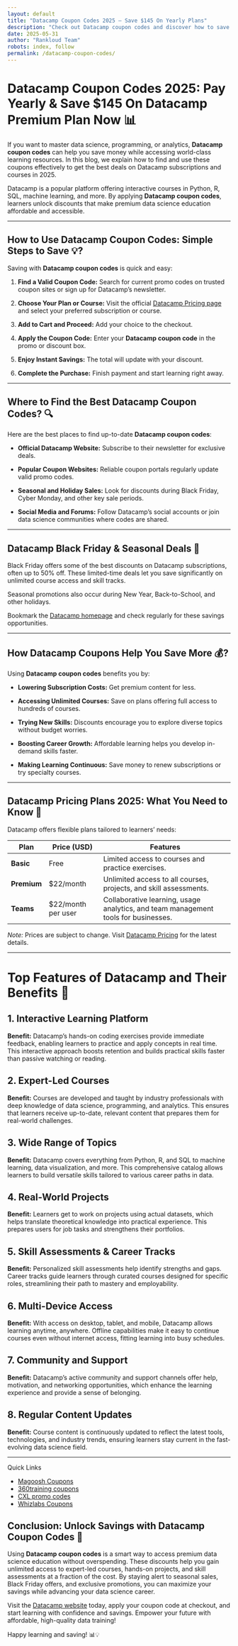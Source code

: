 ```yaml
---
layout: default
title: "Datacamp Coupon Codes 2025 – Save $145 On Yearly Plans"
description: "Check out Datacamp coupon codes and discover how to save money on data science courses with exclusive discounts and offers."
date: 2025-05-31
author: "Rankloud Team"
robots: index, follow
permalink: /datacamp-coupon-codes/
---
```


# Datacamp Coupon Codes 2025: Pay Yearly & Save $145 On Datacamp Premium Plan Now 📊

If you want to master data science, programming, or analytics, **Datacamp coupon codes** can help you save money while 
accessing world-class learning resources. In this blog, we explain how to find and use these coupons effectively to get the best deals on Datacamp subscriptions and courses in 2025.

Datacamp is a popular platform offering interactive courses in Python, R, SQL, machine learning, and more. 
By applying **Datacamp coupon codes**, learners unlock discounts that make premium data science education affordable and accessible.

---

## How to Use Datacamp Coupon Codes: Simple Steps to Save 💡?

Saving with **Datacamp coupon codes** is quick and easy:

1. **Find a Valid Coupon Code:** Search for current promo codes on trusted coupon sites or sign up for Datacamp’s newsletter.

2. **Choose Your Plan or Course:** Visit the official [Datacamp Pricing page](https://www.datacamp.com/) and select your preferred subscription or course.

3. **Add to Cart and Proceed:** Add your choice to the checkout.

4. **Apply the Coupon Code:** Enter your **Datacamp coupon code** in the promo or discount box.

5. **Enjoy Instant Savings:** The total will update with your discount.

6. **Complete the Purchase:** Finish payment and start learning right away.

---

## Where to Find the Best Datacamp Coupon Codes? 🔍

Here are the best places to find up-to-date **Datacamp coupon codes**:

- **Official Datacamp Website:** Subscribe to their newsletter for exclusive deals.

- **Popular Coupon Websites:** Reliable coupon portals regularly update valid promo codes.

- **Seasonal and Holiday Sales:** Look for discounts during Black Friday, Cyber Monday, and other key sale periods.

- **Social Media and Forums:** Follow Datacamp’s social accounts or join data science communities where codes are shared.

---

## Datacamp Black Friday & Seasonal Deals 🎉

Black Friday offers some of the best discounts on Datacamp subscriptions, often up to 50% off. These limited-time deals let you save significantly on unlimited course access and skill tracks.

Seasonal promotions also occur during New Year, Back-to-School, and other holidays. 

Bookmark the [Datacamp homepage](https://www.datacamp.com/) and check regularly for these savings opportunities.

---

## How Datacamp Coupons Help You Save More 💰?

Using **Datacamp coupon codes** benefits you by:

- **Lowering Subscription Costs:** Get premium content for less.

- **Accessing Unlimited Courses:** Save on plans offering full access to hundreds of courses.

- **Trying New Skills:** Discounts encourage you to explore diverse topics without budget worries.

- **Boosting Career Growth:** Affordable learning helps you develop in-demand skills faster.

- **Making Learning Continuous:** Save money to renew subscriptions or try specialty courses.

---

## Datacamp Pricing Plans 2025: What You Need to Know 💼

Datacamp offers flexible plans tailored to learners’ needs:

| Plan             | Price (USD)       | Features                                                                                  |
|------------------|-------------------|-------------------------------------------------------------------------------------------|
| **Basic**        | Free              | Limited access to courses and practice exercises.                                         |
| **Premium**      | $22/month | Unlimited access to all courses, projects, and skill assessments.                       |
| **Teams**        |  $22/month per user    | Collaborative learning, usage analytics, and team management tools for businesses.        |

*Note:* Prices are subject to change. Visit [Datacamp Pricing](https://www.datacamp.com/) for the latest details.

---

# Top Features of Datacamp and Their Benefits 🚀

## 1. Interactive Learning Platform  
**Benefit:** Datacamp’s hands-on coding exercises provide immediate feedback, enabling learners to practice and apply concepts in real time. This interactive approach boosts retention and builds practical skills faster than passive watching or reading.

## 2. Expert-Led Courses  
**Benefit:** Courses are developed and taught by industry professionals with deep knowledge of data science, programming, and analytics. This ensures that learners receive up-to-date, relevant content that prepares them for real-world challenges.

## 3. Wide Range of Topics  
**Benefit:** Datacamp covers everything from Python, R, and SQL to machine learning, data visualization, and more. This comprehensive catalog allows learners to build versatile skills tailored to various career paths in data.

## 4. Real-World Projects  
**Benefit:** Learners get to work on projects using actual datasets, which helps translate theoretical knowledge into practical experience. This prepares users for job tasks and strengthens their portfolios.

## 5. Skill Assessments & Career Tracks  
**Benefit:** Personalized skill assessments help identify strengths and gaps. Career tracks guide learners through curated courses designed for specific roles, streamlining their path to mastery and employability.

## 6. Multi-Device Access  
**Benefit:** With access on desktop, tablet, and mobile, Datacamp allows learning anytime, anywhere. Offline capabilities make it easy to continue courses even without internet access, fitting learning into busy schedules.

## 7. Community and Support  
**Benefit:** Datacamp’s active community and support channels offer help, motivation, and networking opportunities, which enhance the learning experience and provide a sense of belonging.

## 8. Regular Content Updates  
**Benefit:** Course content is continuously updated to reflect the latest tools, technologies, and industry trends, ensuring learners stay current in the fast-evolving data science field.

---

Quick Links

- [Magoosh Coupons](https://rankloud.github.io/ibcs/magoosh-coupon-codes/)
- [360training coupons](https://rankloud.github.io/ibcs/360training-coupon-codes/)
- [CXL promo codes](https://rankloud.github.io/ibcs/cxl-coupon-codes/)
- [Whizlabs Coupons](https://rankloud.github.io/ibcs/whizlabs-coupon-codes/)


## Conclusion: Unlock Savings with Datacamp Coupon Codes 🎯

Using **Datacamp coupon codes** is a smart way to access premium data science education without overspending. These discounts help you gain unlimited access to expert-led courses, hands-on projects, and skill assessments at a fraction of the cost. By staying alert to seasonal sales, Black Friday offers, and exclusive promotions, you can maximize your savings while advancing your data science career.

Visit the [Datacamp website](https://www.datacamp.com/) today, apply your coupon code at checkout, and start learning with confidence and savings. Empower your future with affordable, high-quality data training!

Happy learning and saving! 📊💡

